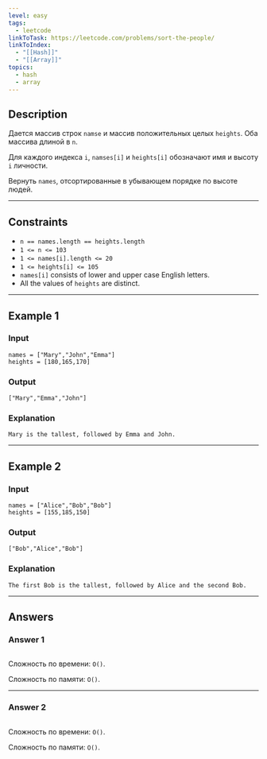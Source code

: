 ```yaml
---
level: easy
tags:
  - leetcode
linkToTask: https://leetcode.com/problems/sort-the-people/
linkToIndex:
  - "[[Hash]]"
  - "[[Array]]"
topics:
  - hash
  - array
---
```

## Description

Дается массив строк `namse` и массив положительных целых `heights`. Оба массива длиной в `n`.

Для каждого индекса `i`, `namses[i]` и `heights[i]` обозначают имя и высоту `i` личности.

Вернуть `names`, отсортированные в убывающем порядке по высоте людей.

---
## Constraints

- `n == names.length == heights.length`
- `1 <= n <= 103`
- `1 <= names[i].length <= 20`
- `1 <= heights[i] <= 105`
- `names[i]` consists of lower and upper case English letters.
- All the values of `heights` are distinct.

---
## Example 1

### Input

```
names = ["Mary","John","Emma"]
heights = [180,165,170]
```
### Output

```
["Mary","Emma","John"]
```
### Explanation

```
Mary is the tallest, followed by Emma and John.
```

---
## Example 2

### Input

```
names = ["Alice","Bob","Bob"]
heights = [155,185,150]
```
### Output

```
["Bob","Alice","Bob"]
```
### Explanation

```
The first Bob is the tallest, followed by Alice and the second Bob.
```

---
## Answers

### Answer 1

```typescript
```

Сложность по времени: `O()`.

Сложность по памяти: `O()`.

---
### Answer 2

```typescript
```

Сложность по времени: `O()`.

Сложность по памяти: `O()`.


